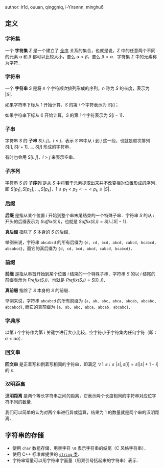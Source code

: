 author: Ir1d, ouuan, qinggniq, i-Yirannn, minghu6

## 定义

### 字符集

一个 **字符集** $\Sigma$ 是一个建立了 [全序](../math/order-theory.md#偏序集) 关系的集合，也就是说，$\Sigma$ 中的任意两个不同的元素 $\alpha$ 和 $\beta$ 都可以比较大小，要么 $\alpha<\beta$，要么 $\beta<\alpha$．字符集 $\Sigma$ 中的元素称为字符．

### 字符串

一个 **字符串**  $S$ 是将 $n$ 个字符顺次排列形成的序列，$n$ 称为 $S$ 的长度，表示为 $|S|$．

如果字符串下标从 $1$ 开始计算，$S$ 的第 $i$ 个字符表示为 $S[i]$；

如果字符串下标从 $0$ 开始计算，$S$ 的第 $i$ 个字符表示为 $S[i-1]$．

### 子串

字符串 $S$ 的 **子串**  $S[i..j]，i≤j$，表示 $S$ 串中从 $i$ 到 $j$ 这一段，也就是顺次排列 $S[i],S[i+1],\ldots,S[j]$ 形成的字符串．

有时也会用 $S[i..j]$，$i>j$ 来表示空串．

### 子序列

字符串 $S$ 的 **子序列** 是从 $S$ 中将若干元素提取出来并不改变相对位置形成的序列，即 $S[p_1],S[p_2],\ldots,S[p_k]$，$1\le p_1< p_2<\cdots< p_k\le|S|$．

### 后缀

**后缀** 是指从某个位置 $i$ 开始到整个串末尾结束的一个特殊子串．字符串 $S$ 的从 $i$ 开头的后缀表示为 $\textit{Suffix(S,i)}$，也就是 $\textit{Suffix(S,i)}=S[i..|S|-1]$．

**真后缀** 指除了 $S$ 本身的 $S$ 的后缀．

举例来说，字符串 `abcabcd` 的所有后缀为 `{d, cd, bcd, abcd, cabcd, bcabcd, abcabcd}`，而它的真后缀为 `{d, cd, bcd, abcd, cabcd, bcabcd}`．

### 前缀

**前缀** 是指从串首开始到某个位置 $i$ 结束的一个特殊子串．字符串 $S$ 的以 $i$ 结尾的前缀表示为 $\textit{Prefix(S,i)}$，也就是 $\textit{Prefix(S,i)}=S[0..i]$．

**真前缀** 指除了 $S$ 本身的 $S$ 的前缀．

举例来说，字符串 `abcabcd` 的所有前缀为 `{a, ab, abc, abca, abcab, abcabc, abcabcd}`, 而它的真前缀为 `{a, ab, abc, abca, abcab, abcabc}`．

### 字典序

以第 $i$ 个字符作为第 $i$ 关键字进行大小比较，空字符小于字符集内任何字符（即：$a< aa$）．

### 回文串

**回文串** 是正着写和倒着写相同的字符串，即满足 $\forall 1\le i\le|s|, s[i]=s[|s|+1-i]$ 的 $s$．

### 汉明距离

**汉明距离** 是两个等长字符串之间的距离，它表示两个长度相同的字符串对应位字符不同的数量．

我们可以简单的认为对两个串进行异或运算，结果为 $1$ 的数量就是两个串的汉明距离．

## 字符串的存储

-   使用 `char` 数组存储，用空字符 `\0` 表示字符串的结尾（C 风格字符串）．
-   使用 C++ 标准库提供的 [`string` 类](../lang/csl/string.md)．
-   字符串常量可以用字符串字面量（用双引号括起来的字符串）表示．
